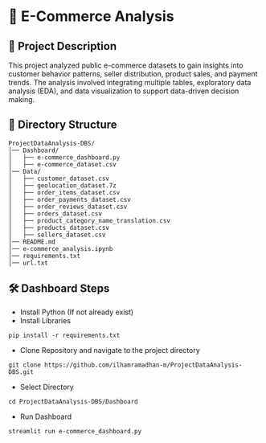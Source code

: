 # 🛒 E-Commerce Analysis

## 📌 Project Description
This project analyzed public e-commerce datasets to gain insights into customer behavior patterns, seller distribution, product sales, and payment trends. The analysis involved integrating multiple tables, exploratory data analysis (EDA), and data visualization to support data-driven decision making.

## 📂 Directory Structure
```
ProjectDataAnalysis-DBS/
│── Dashboard/
│   ├── e-commerce_dashboard.py
│   ├── e-commerce_dataset.csv
│── Data/
│   ├── customer_dataset.csv
│   ├── geolocation_dataset.7z
│   ├── order_items_dataset.csv
│   ├── order_payments_dataset.csv
│   ├── order_reviews_dataset.csv
│   ├── orders_dataset.csv
│   ├── product_category_name_translation.csv
│   ├── products_dataset.csv
│   ├── sellers_dataset.csv
│── README.md
│── e-commerce_analysis.ipynb
│── requirements.txt
│── url.txt
```

## 🛠 Dashboard Steps
- Install Python (If not already exist)
- Install Libraries
```
pip install -r requirements.txt
```
- Clone Repository and navigate to the project directory
```
git clone https://github.com/ilhamramadhan-m/ProjectDataAnalysis-DBS.git
```
- Select Directory
```
cd ProjectDataAnalysis-DBS/Dashboard
```
- Run Dashboard
```
streamlit run e-commerce_dashboard.py
```
